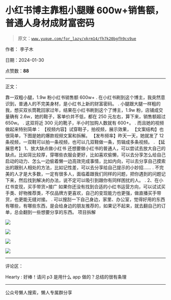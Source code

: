 # 小红书博主靠粗小腿赚 600w+销售额，普通人身材成财富密码

> 原文：[`www.yuque.com/for_lazy/xkrm14/fh7k20bgfh9cs9ue`](https://www.yuque.com/for_lazy/xkrm14/fh7k20bgfh9cs9ue)

作者： 李子木

日期：2024-01-30

点赞数：**88**

* * *

正文：

靠一双粗小腿，1.9w 粉小红书销售额 600w+ . 在小红书刷到这个博主，我突然意识到，普通人的不完美身材，是小红书上新的财富密码。 .
小腿跟大腿一样粗的我，想买双长筒靴回家过年，结果在小红书刷到这个了博主，1.9w 粉，店铺成交量确有 2.6w，她的鞋子，客单价并不低，都在 250 元左右，算下来，销售额超过 650w。
. 这双将近 300 元的靴子，半小时加购人数就有 600+。 . 而且她的视频做起来特别简单： 【视频内容】试穿鞋子，拍视频，展示效果，
【文案结构】也很简单，下图是她的爆款视频文案和拆解。 【发布频率】昨天一天，她就发了 12 条视频，一双鞋可以拍一条视频，也可以几双鞋做一条，剪辑成多条视频。
. 【延展思考】 1、放大缺点做小红书
还想要做小红书的普通人，可以尝试去放大自己的缺点。比如背比较厚，穿哪些衣服会更好，比如喜欢偷懒，可以去分享怎么给自己启动的动力、怎么一边偷着懒一边高效完成事情，比如内向，可以去分享自己摸索出的跟别人相处的方法，比如记性差，可以去分享给自己提示的小妙招……
. 不完美的人才是大多数，一定有很多人，面临着跟我们同样的问题，把你遇到的问题记下来，然后找到解决的办法，说不定可以吸引到跟你有同样困扰的人。 .
2、在小红书变现，买手带货>接广
如果你还没有找到合适的小红书运营方向，可以试试买手类、好物推荐类，不仅品牌方更喜欢，自己的变现能力也更强，做直播买手带货，也更能无缝对接。 .
可以搜刮一下自己身边，家里、办公室，觉得好用的东西有哪些，有哪些东西，是会给身边的朋友推荐的，如果记不起来，就去翻自己的订单，总会翻到一些想要分享的东西。
项目拆解

![](img/5d44ed66ba7223b40e71858db04a6330.png)

![](img/817944d53478c4aefd33467805bcfe86.png)

![](img/098b2d228fe3d22e669fb2c9d5f5fc5f.png)

![](img/e52b4f3fb8e2fe8f8999ad5d4aef00ea.png)

* * *

评论区：

Hearty : 好棒！请问 p3 是用什么 app 做的？总结的很有条理

* * *

公众号懒人搜索，懒人专属群分享
